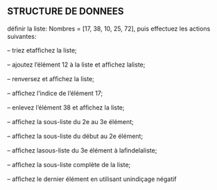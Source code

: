                                   
  ##  STRUCTURE DE DONNEES      



déﬁnir la liste: Nombres = [17, 38, 10, 25, 72], puis effectuez les actions suivantes: 
 
 – triez etafﬁchez la liste;
 
 – ajoutez l’élément 12 à la liste et afﬁchez laliste; 
 
 – renversez et afﬁchez la liste; 
 
 – afﬁchez l’indice de l’élément 17; 
 
 – enlevez l’élément 38 et afﬁchez la liste;
 
 – afﬁchez la sous-liste du 2e au 3e élément; 
 
 – afﬁchez la sous-liste du début au 2e élément; 
 
 – afﬁchez lasous-liste du 3e élément à laﬁndelaliste; 
 
 – afﬁchez la sous-liste complète de la liste;
  
  – afﬁchez le dernier élément en utilisant unindiçage négatif
